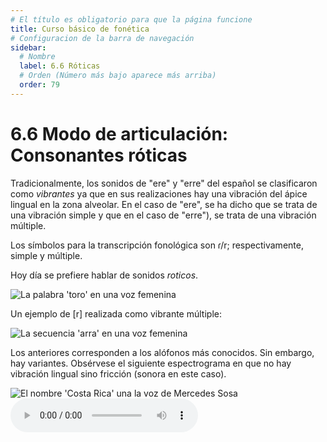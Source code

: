 ```yaml
---
# El título es obligatorio para que la página funcione
title: Curso básico de fonética
# Configuracion de la barra de navegación
sidebar:
  # Nombre
  label: 6.6 Róticas
  # Orden (Número más bajo aparece más arriba)
  order: 79
---
```

# 6.6 Modo de articulación: Consonantes róticas

Tradicionalmente, los sonidos de "ere" y "erre" del español se clasificaron como *vibrantes* ya que en sus realizaciones hay una vibración del ápice lingual en la zona alveolar. En el caso de "ere", se ha dicho que se trata de una vibración simple  y que en el caso de "erre"), se trata de una vibración múltiple.

Los símbolos para la transcripción fonológica son ɾ/r; respectivamente, simple y múltiple.

Hoy día se prefiere hablar de sonidos *roticos*.

![La palabra 'toro' en una voz femenina](/imagenes/toro_de_FT.png)

Un ejemplo de [r] realizada como vibrante múltiple:

![La secuencia 'arra' en una voz femenina](/imagenes/arra_femenino.png)

Los anteriores corresponden a los alófonos más conocidos. Sin embargo, hay variantes. Obsérvese el siguiente espectrograma en que no hay vibración lingual sino fricción (sonora en este caso).

![El nombre 'Costa Rica' una la voz de Mercedes Sosa](/imagenes/kostarrika_mercedesSosa.png)
<audio controls src="/sonidos/costa_rica_mercedesSosa.wav"></audio>

